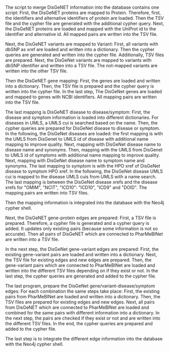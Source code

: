 The script to merge DisGeNET information into the database contains one script:
First, the DisGeNET proteins are mapped to Protein. 
    Therefore, first, the identifiers and alternative identifiers of protein are loaded.
    Then the TSV file and the cypher file are generated with the additional cypher query. 
    Next, the DisGeNET proteins are loaded and mapped with the UniProt id to the identifier and alternative id. All mapped pairs are written into the TSV file.

Next, the DisGeNET variants are mapped to Variant:
    First, all variants with dbSNP as xref are loaded and written into a dictionary.
    Then the cypher queries are generated and written into the cypher file. Additionally, TSV files are prepared.
    Next, the DisGeNet variants are mapped to variants with dbSNP identifier and written into a TSV file. The not-mapped variants are written into the other TSV file.

Then the DisGeNET gene mapping:
    First, the genes are loaded and written into a dictionary.
    Then, the TSV file is prepared and the cypher query is written into the cypher file.
    In the last step, The DisGeNet genes are loaded and mapped to genes with NCBI identifiers. All mapping pairs are written into the TSV file.

The last mapping is DisGeNET disease to disease/symptom:
    First, the disease and symptom information is loaded into different dictionaries. For diseases in UMLS, a UMLS cui is searched based on the name.
    Then, the cypher queries are prepared for DisGeNet disease to disease or symptom.
    In the following, the DisGeNet diseases are loaded:
        the first mapping is with the UMLS from DisGenet to UMLS id of disease with additional name mapping to improve quality.
        Next, mapping with DisGeNet disease name to disease name and synonyms.
        Then, mapping with the UMLS from DisGenet to UMLS id of symptoms with additional name mapping to improve quality.
        Next, mapping with DisGeNet disease name to symptom name and synonyms.
        The last mapping to symptom is with the HPO xref of DisGeNet disease to symptom HPO xref.
        In the following, the DisGeNet disease UMLS cui is mapped to the disease UMLS cuis from UMLS with a name search.
        The last mapping is between the DisGeNet disease xrefs and the disease xrefs for "OMIM", "NCIT",  "ICD10": "ICD10", "ICD9" and "DOID".
    The mapping pairs are written into TSV files.



Then the mapping information is integrated into the database with the Neo4j cypher shell.

Next, the DisGeNET gene-protein edges are prepared:
    First, a TSV file is prepared.
    Therefore, a cypher file is generated and a cypher query is added. It updates only existing pairs (because some information is not so accurate).
    Then all pairs of DisGeNET which are connected to PharMeBINet are written into a TSV file.

In the next step, the DisGeNet gene-variant edges are prepared:
    First, the existing gene-variant pairs are loaded and written into a dictionary.
    Next, the TSV file for existing edges and new edges are prepared.
    Then, the gene-variant pairs which are connected to PharMeBINet are loaded and written into the different TSV files depending on if they exist or not.
    In the last step, the cypher queries are generated and added to the cypher file.

The last program, prepare the DisGeNet gene/variant-disease/symptom edges:
    For each combination the same steps take place:
        First, the existing pairs from PharMeBINet are loaded and written into a dictionary.
        Then, the TSV files are prepared for existing edges and new edges.
        Next, all pairs from DisGeNET which are connected to PharMeBINet are loaded and combined for the same pairs with different information into a dictionary.
        In the next step, the pairs are checked if they exist or not and are written into the different TSV files.
        In the end, the cypher queries are prepared and added to the cypher file.


The last step is to integrate the different edge information into the database with the Neo4j cypher shell.